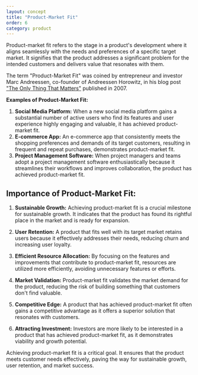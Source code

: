 ```yaml
---
layout: concept
title: "Product-Market Fit"
order: 6
category: product
---
```


Product-market fit refers to the stage in a product's development where it aligns seamlessly with the needs and preferences of a specific target market. It signifies that the product addresses a significant problem for the intended customers and delivers value that resonates with them.

The term "Product-Market Fit" was coined by entrepreneur and investor Marc Andreessen, co-founder of Andreessen Horowitz, in his blog post ["The Only Thing That Matters"](https://pmarchive.com/guide_to_startups_part4.html) published in 2007. 

**Examples of Product-Market Fit:**
1. **Social Media Platform:** When a new social media platform gains a substantial number of active users who find its features and user experience highly engaging and valuable, it has achieved product-market fit.
2. **E-commerce App:** An e-commerce app that consistently meets the shopping preferences and demands of its target customers, resulting in frequent and repeat purchases, demonstrates product-market fit.
3. **Project Management Software:** When project managers and teams adopt a project management software enthusiastically because it streamlines their workflows and improves collaboration, the product has achieved product-market fit.

## Importance of Product-Market Fit:

1. **Sustainable Growth:** Achieving product-market fit is a crucial milestone for sustainable growth. It indicates that the product has found its rightful place in the market and is ready for expansion.

2. **User Retention:** A product that fits well with its target market retains users because it effectively addresses their needs, reducing churn and increasing user loyalty.

3. **Efficient Resource Allocation:** By focusing on the features and improvements that contribute to product-market fit, resources are utilized more efficiently, avoiding unnecessary features or efforts.

4. **Market Validation:** Product-market fit validates the market demand for the product, reducing the risk of building something that customers don't find valuable.

5. **Competitive Edge:** A product that has achieved product-market fit often gains a competitive advantage as it offers a superior solution that resonates with customers.

6. **Attracting Investment:** Investors are more likely to be interested in a product that has achieved product-market fit, as it demonstrates viability and growth potential.


Achieving product-market fit is a critical goal. It ensures that the product meets customer needs effectively, paving the way for sustainable growth, user retention, and market success.
